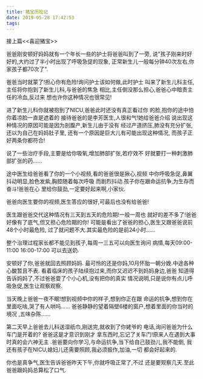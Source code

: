 ```yaml
---
title: 猪宝历险记
date: 2019-05-28 17:42:53
tags:
---
```


接上篇<<喜迎猪宝>>

爸爸刚安顿好妈妈就有一个年长一些的护士将爸爸叫到了一旁,
说"孩子刚来时好好的,大约过了半小时出现了呼吸急促的现象,
正常新生儿一般每分钟40次左右,你家孩子都70次了".

爸爸当时就蒙了!担心你有危险!询问护士该如何做,此时护士
叫来了新生儿科主任,主任将你抱到了新生儿科,与爸爸的焦急
相比,主任倒没那么担心,爸爸心中暗责主任的冷血,反过来
想也许你这种情况也很常见!

进了新生儿科你就被抱到了NICU,爸爸此时还没有真正看过你
的脸,抱你的途中怕你着凉脸一直是遮着的
接待爸爸的是李芳医生,人很和气!她给爸爸介绍
说出现这种情况的原因可能是因为剖腹产,新生儿由于没有
经过产道挤压,肺没有充分扩张,还以为自己在妈妈肚子里,
还有一个原因是巨大儿有可能出现这种情况,
而孩子正好两条你都符合!

说了一些治疗手段,主要是给你吸氧,增加肺部扩张,若疗效不
好就要打一种刺激肺部扩张的药......

途中医生给爸爸看了你的一个小视频,看的爸爸很是揪心,视频
中你呼吸急促,鼻翼抖动明显,脸色发紫,胸腔随着每次呼吸
而剧烈抖动.孩子你在跟命运抗争,为生存而奋斗!爸爸在心
里给你鼓劲,一定要好起来啊,小家伙.

爸爸向医生要你的视频,医生答应的很好,可最后也没有给爸爸!

医生跟爸爸交代这种情况有三天到五天的危险期!一般一周也
就好的差不多了!爸爸好像有了底气,但又担心危险期的你!
可能是看出了爸爸的担心,医生又跟爸爸说前48个小时最危险,
过了就问题不大.其实最危险的是前24小时......

整个治理过程家长都不能见到孩子,每周一三五可以向医生询问
病情,每天09:00-11:00  16:00-17:00 可以去送奶.

安顿好了你,爸爸就回去照顾妈妈. 
最可怜的还是你妈,10月怀胎一朝分娩.中途各种心酸暂且不表.
看着临床的孩子陆续抱过来,而你又迟迟不到妈妈身边,爸爸
知道得告诉妈妈了,不过爸爸耍了个小心机,没有把你的真实
情况说明,只是说你有点儿呼吸急促,医生让观察观察.

当天晚上爸爸一夜不眠!想到视频中你的样子,想到你正在跟
命运的抗争,想到你在里面吃啥,哭了有人哄吗......
爸爸静静的望着隔壁6楼的窗户,想着里面的你当时的境况
,五味杂陈......

第二天早上爸爸去儿科送湿纸巾,刚送完,就收到了你姥爷的
电话,询问爸爸为什么车门是开着的? 爸爸这是才意识到刚才
拿东西时,忘记了关车门!原来人在遇到大事时真的会六神无主
.爸爸要向你学习,与命运抗争,当下给自己鼓劲儿,我不能倒,
我还有孩子在NICU,媳妇儿还需要照顾,我必须振作,加油,一切
都会好起来的.

你也是真争气,医生告诉爸爸昨天下午,你就呼吸正常了,不过
还是要观察几天.至此爸爸跟妈妈总算松了口气.







